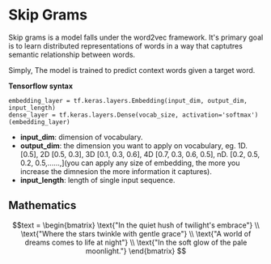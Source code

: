 # Skip Grams

Skip grams is a model falls under the word2vec framework. It's primary goal is to learn distributed representations of words in a way that captutres semantic relationship between words.

Simply, The model is trained to predict context words given a target word.

**Tensorflow syntax**

    embedding_layer = tf.keras.layers.Embedding(input_dim, output_dim, input_length)
    dense_layer = tf.keras.layers.Dense(vocab_size, activation='softmax')(embedding_layer)

* **input_dim**: dimension of vocabulary.
* **output_dim**: the dimension you want to apply on vocabulary, eg. 1D. [0.5], 2D [0.5, 0.3], 3D [0.1, 0.3, 0.6], 4D [0.7, 0.3, 0.6, 0.5], nD. [0.2, 0.5, 0.2, 0.5,......,](you can apply any size of embedding, the more you increase the dimnesion the more information it captures).
* **input_length**: length of single input sequence.


## Mathematics

$$text = \begin{bmatrix}
\text{"In the quiet hush of twilight's embrace"} \\
\text{"Where the stars twinkle with gentle grace"} \\
\text{"A world of dreams comes to life at night"} \\
\text{"In the soft glow of the pale moonlight."}
\end{bmatrix}
$$
